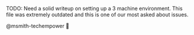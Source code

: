 TODO: Need a solid writeup on setting up a 3 machine environment. This file was extremely outdated and this is one of our most asked about issues.

@msmith-techempower :eyes:
